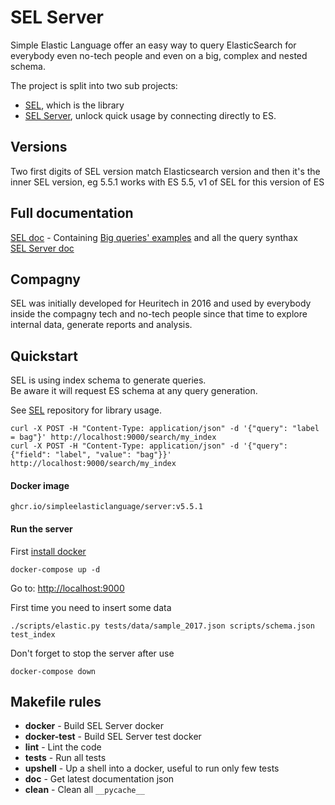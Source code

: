 # SEL Server
Simple Elastic Language offer an easy way to query ElasticSearch for everybody even no-tech people and even on a big, complex and nested schema.  
  
The project is split into two sub projects:  
- [SEL](https://github.com/SimpleElasticLanguage/sel), which is the library  
- [SEL Server](https://github.com/SimpleElasticLanguage/sel_server), unlock quick usage by connecting directly to ES.  


## Versions
Two first digits of SEL version match Elasticsearch version and then it's the inner SEL version, eg 5.5.1 works with ES 5.5, v1 of SEL for this version of ES


## Full documentation
[SEL doc](https://simpleelasticlanguage.github.io/sel) - Containing [Big queries' examples](https://simpleelasticlanguage.github.io/sel/query_guide.html#big-examples) and all the query synthax  
[SEL Server doc](https://simpleelasticlanguage.github.io/server/)  


## Compagny
SEL was initially developed for Heuritech in 2016 and used by everybody inside the compagny tech and no-tech people since that time to explore internal data, generate reports and analysis.


## Quickstart
SEL is using index schema to generate queries.  
Be aware it will request ES schema at any query generation.  
  
See [SEL](https://github.com/SimpleElasticLanguage/sel) repository for library usage.  
  
```
curl -X POST -H "Content-Type: application/json" -d '{"query": "label = bag"}' http://localhost:9000/search/my_index
curl -X POST -H "Content-Type: application/json" -d '{"query": {"field": "label", "value": "bag"}}' http://localhost:9000/search/my_index
```


#### Docker image
```
ghcr.io/simpleelasticlanguage/server:v5.5.1
```

#### Run the server
First [install docker](https://docs.docker.com/get-docker/)  
  
```
docker-compose up -d
```
Go to: [http://localhost:9000](http://localhost:9000)  
  
First time you need to insert some data
```
./scripts/elastic.py tests/data/sample_2017.json scripts/schema.json test_index
```
  
Don't forget to stop the server after use  
```
docker-compose down
```
  
## Makefile rules  
  
 - **docker** - Build SEL Server docker
 - **docker-test** - Build SEL Server test docker
 - **lint** - Lint the code
 - **tests** - Run all tests
 - **upshell** - Up a shell into a docker, useful to run only few tests
 - **doc** - Get latest documentation json
 - **clean** - Clean all `__pycache__`